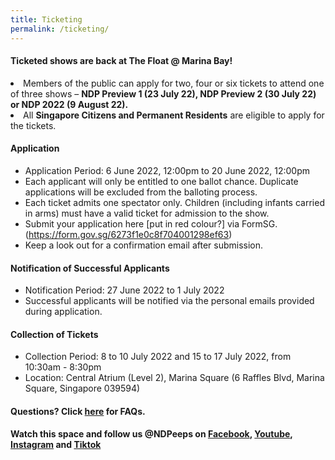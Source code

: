 ```yaml
---
title: Ticketing
permalink: /ticketing/
---
```

#### Ticketed shows are back at The Float @ Marina Bay!
<li>Members of the public can apply for two, four or six tickets to attend one of three shows – <b>NDP Preview 1 (23 July 22), NDP Preview 2 (30 July 22) or NDP 2022 (9 August 22).</b></li>
<li>All <b>Singapore Citizens and Permanent Residents</b> are eligible to apply for the tickets.</li>


#### Application
<ul><li>Application Period: 6 June 2022, 12:00pm to 20 June 2022, 12:00pm</li>
<li>Each applicant will only be entitled to one ballot chance. Duplicate applications will be excluded from the balloting process.</li>
<li>Each ticket admits one spectator only. Children (including infants carried in arms) must have a valid ticket for admission to the show.</li>
<li>Submit your application here [put in red colour?] via FormSG. (<a href="https://form.gov.sg/6273f1e0c8f704001298ef63">https://form.gov.sg/6273f1e0c8f704001298ef63</a>) </li>
<li>Keep a look out for a confirmation email after submission.</li>
</ul>

#### Notification of Successful Applicants
<ul><li>Notification Period: 27 June 2022 to 1 July 2022</li> 
<li>Successful applicants will be notified via the personal emails provided during application. </li></ul>


#### Collection of Tickets 
<ul><li>Collection Period: 8 to 10 July 2022 and 15 to 17 July 2022, from 10:30am - 8:30pm</li> 
<li>Location: Central Atrium (Level 2), Marina Square (6 Raffles Blvd, Marina Square, Singapore 039594)</li></ul>


#### Questions? Click [here](/ticketing) for FAQs.   


**Watch this space and follow us @NDPeeps on [Facebook](https://www.facebook.com/NDPeeps), [Youtube](https://www.youtube.com/user/NDPeeps), [Instagram](https://www.instagram.com/ndpeeps/?hl=en) and [Tiktok](https://www.tiktok.com/@ndpeeps?lang=en)**